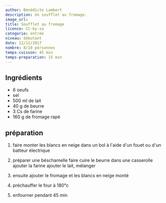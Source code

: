 ```yaml
---
author: Bénédicte Lambert
description: Un soufflet au fromage.
image_url:
title: Soufflet au fromage
licence: CC-by-sa
categorie: entrée
niveau: débutant
date: 12/11/2017
nombre: 8/10 personnes
temps-cuisson: 45 min
temps-preparation: 15 min
---
```


## Ingrédients

* 6 oeufs
* sel
* 500 ml de lait
* 40 g de beurre
* 3 Cs de farine
* 160 g de fromage rapé

## préparation
1. faire monter les blancs en neige dans un bol à l'aide d'un fouet ou d'un batteur électrique
2. préparer une béschamelle
  faire cuire le beurre dans une casserolle
  ajouter la farine
  ajouter le lait, mélanger

3. ensuite ajouter le fromage et les blancs en neige monté

4. préchauffer le four à 180°c

5. enfourner pendant 45 min
